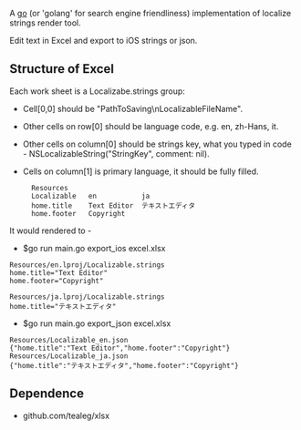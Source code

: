 A [go](http://www.golang.org) (or 'golang' for search engine friendliness) implementation of localize strings render tool.

Edit text in Excel and export to iOS strings or json.

## Structure of Excel
Each work sheet is a Localizabe.strings group:

* Cell[0,0] should be "PathToSaving\nLocalizableFileName".
* Other cells on row[0] should be language code, e.g. en, zh-Hans, it.
* Other cells on column[0] should be strings key, what you typed in code - NSLocalizableString("StringKey", comment: nil).
* Cells on column[1] is primary language, it should be fully filled.

		Resources
		Localizable   en           ja
		home.title    Text Editor  テキストエディタ
		home.footer   Copyright

It would rendered to -

* $go run main.go export_ios excel.xlsx
```
Resources/en.lproj/Localizable.strings
home.title="Text Editor"
home.footer="Copyright"

Resources/ja.lproj/Localizable.strings
home.title="テキストエディタ"
```

* $go run main.go export_json excel.xlsx
```
Resources/Localizable_en.json
{"home.title":"Text Editor","home.footer":"Copyright"}
Resources/Localizable_ja.json
{"home.title":"テキストエディタ","home.footer":"Copyright"}
```

## Dependence

* github.com/tealeg/xlsx
